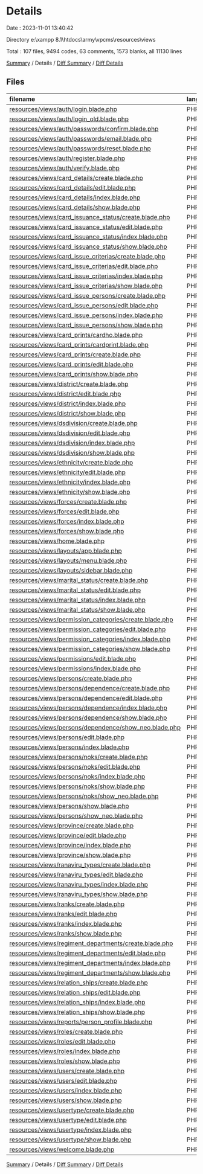# Details

Date : 2023-11-01 13:40:42

Directory e:\\xampp 8.1\\htdocs\\army\\vpcms\\resources\\views

Total : 107 files,  9494 codes, 63 comments, 1573 blanks, all 11130 lines

[Summary](results.md) / Details / [Diff Summary](diff.md) / [Diff Details](diff-details.md)

## Files
| filename | language | code | comment | blank | total |
| :--- | :--- | ---: | ---: | ---: | ---: |
| [resources/views/auth/login.blade.php](/resources/views/auth/login.blade.php) | PHP | 89 | 0 | 20 | 109 |
| [resources/views/auth/login_old.blade.php](/resources/views/auth/login_old.blade.php) | PHP | 54 | 0 | 13 | 67 |
| [resources/views/auth/passwords/confirm.blade.php](/resources/views/auth/passwords/confirm.blade.php) | PHP | 36 | 0 | 9 | 45 |
| [resources/views/auth/passwords/email.blade.php](/resources/views/auth/passwords/email.blade.php) | PHP | 46 | 0 | 8 | 54 |
| [resources/views/auth/passwords/reset.blade.php](/resources/views/auth/passwords/reset.blade.php) | PHP | 67 | 0 | 12 | 79 |
| [resources/views/auth/register.blade.php](/resources/views/auth/register.blade.php) | PHP | 92 | 0 | 12 | 104 |
| [resources/views/auth/verify.blade.php](/resources/views/auth/verify.blade.php) | PHP | 28 | 0 | 2 | 30 |
| [resources/views/card_details/create.blade.php](/resources/views/card_details/create.blade.php) | PHP | 82 | 0 | 11 | 93 |
| [resources/views/card_details/edit.blade.php](/resources/views/card_details/edit.blade.php) | PHP | 82 | 0 | 13 | 95 |
| [resources/views/card_details/index.blade.php](/resources/views/card_details/index.blade.php) | PHP | 38 | 0 | 9 | 47 |
| [resources/views/card_details/show.blade.php](/resources/views/card_details/show.blade.php) | PHP | 53 | 0 | 11 | 64 |
| [resources/views/card_issuance_status/create.blade.php](/resources/views/card_issuance_status/create.blade.php) | PHP | 55 | 0 | 8 | 63 |
| [resources/views/card_issuance_status/edit.blade.php](/resources/views/card_issuance_status/edit.blade.php) | PHP | 56 | 0 | 11 | 67 |
| [resources/views/card_issuance_status/index.blade.php](/resources/views/card_issuance_status/index.blade.php) | PHP | 39 | 0 | 9 | 48 |
| [resources/views/card_issuance_status/show.blade.php](/resources/views/card_issuance_status/show.blade.php) | PHP | 45 | 0 | 7 | 52 |
| [resources/views/card_issue_criterias/create.blade.php](/resources/views/card_issue_criterias/create.blade.php) | PHP | 55 | 0 | 8 | 63 |
| [resources/views/card_issue_criterias/edit.blade.php](/resources/views/card_issue_criterias/edit.blade.php) | PHP | 56 | 0 | 11 | 67 |
| [resources/views/card_issue_criterias/index.blade.php](/resources/views/card_issue_criterias/index.blade.php) | PHP | 39 | 0 | 9 | 48 |
| [resources/views/card_issue_criterias/show.blade.php](/resources/views/card_issue_criterias/show.blade.php) | PHP | 45 | 0 | 7 | 52 |
| [resources/views/card_issue_persons/create.blade.php](/resources/views/card_issue_persons/create.blade.php) | PHP | 63 | 0 | 10 | 73 |
| [resources/views/card_issue_persons/edit.blade.php](/resources/views/card_issue_persons/edit.blade.php) | PHP | 82 | 0 | 13 | 95 |
| [resources/views/card_issue_persons/index.blade.php](/resources/views/card_issue_persons/index.blade.php) | PHP | 38 | 0 | 9 | 47 |
| [resources/views/card_issue_persons/show.blade.php](/resources/views/card_issue_persons/show.blade.php) | PHP | 53 | 0 | 11 | 64 |
| [resources/views/card_prints/cardho.blade.php](/resources/views/card_prints/cardho.blade.php) | PHP | 38 | 0 | 9 | 47 |
| [resources/views/card_prints/cardprint.blade.php](/resources/views/card_prints/cardprint.blade.php) | PHP | 38 | 0 | 9 | 47 |
| [resources/views/card_prints/create.blade.php](/resources/views/card_prints/create.blade.php) | PHP | 82 | 0 | 11 | 93 |
| [resources/views/card_prints/edit.blade.php](/resources/views/card_prints/edit.blade.php) | PHP | 82 | 0 | 13 | 95 |
| [resources/views/card_prints/show.blade.php](/resources/views/card_prints/show.blade.php) | PHP | 53 | 0 | 11 | 64 |
| [resources/views/district/create.blade.php](/resources/views/district/create.blade.php) | PHP | 74 | 0 | 10 | 84 |
| [resources/views/district/edit.blade.php](/resources/views/district/edit.blade.php) | PHP | 77 | 0 | 11 | 88 |
| [resources/views/district/index.blade.php](/resources/views/district/index.blade.php) | PHP | 39 | 0 | 9 | 48 |
| [resources/views/district/show.blade.php](/resources/views/district/show.blade.php) | PHP | 53 | 0 | 11 | 64 |
| [resources/views/dsdivision/create.blade.php](/resources/views/dsdivision/create.blade.php) | PHP | 74 | 0 | 10 | 84 |
| [resources/views/dsdivision/edit.blade.php](/resources/views/dsdivision/edit.blade.php) | PHP | 77 | 0 | 11 | 88 |
| [resources/views/dsdivision/index.blade.php](/resources/views/dsdivision/index.blade.php) | PHP | 39 | 0 | 9 | 48 |
| [resources/views/dsdivision/show.blade.php](/resources/views/dsdivision/show.blade.php) | PHP | 53 | 0 | 11 | 64 |
| [resources/views/ethnicity/create.blade.php](/resources/views/ethnicity/create.blade.php) | PHP | 55 | 0 | 8 | 63 |
| [resources/views/ethnicity/edit.blade.php](/resources/views/ethnicity/edit.blade.php) | PHP | 56 | 0 | 11 | 67 |
| [resources/views/ethnicity/index.blade.php](/resources/views/ethnicity/index.blade.php) | PHP | 39 | 0 | 9 | 48 |
| [resources/views/ethnicity/show.blade.php](/resources/views/ethnicity/show.blade.php) | PHP | 45 | 0 | 7 | 52 |
| [resources/views/forces/create.blade.php](/resources/views/forces/create.blade.php) | PHP | 55 | 0 | 8 | 63 |
| [resources/views/forces/edit.blade.php](/resources/views/forces/edit.blade.php) | PHP | 56 | 0 | 11 | 67 |
| [resources/views/forces/index.blade.php](/resources/views/forces/index.blade.php) | PHP | 39 | 0 | 9 | 48 |
| [resources/views/forces/show.blade.php](/resources/views/forces/show.blade.php) | PHP | 45 | 0 | 7 | 52 |
| [resources/views/home.blade.php](/resources/views/home.blade.php) | PHP | 77 | 0 | 10 | 87 |
| [resources/views/layouts/app.blade.php](/resources/views/layouts/app.blade.php) | PHP | 115 | 0 | 22 | 137 |
| [resources/views/layouts/menu.blade.php](/resources/views/layouts/menu.blade.php) | PHP | 364 | 0 | 39 | 403 |
| [resources/views/layouts/sidebar.blade.php](/resources/views/layouts/sidebar.blade.php) | PHP | 15 | 0 | 3 | 18 |
| [resources/views/marital_status/create.blade.php](/resources/views/marital_status/create.blade.php) | PHP | 55 | 0 | 8 | 63 |
| [resources/views/marital_status/edit.blade.php](/resources/views/marital_status/edit.blade.php) | PHP | 56 | 0 | 11 | 67 |
| [resources/views/marital_status/index.blade.php](/resources/views/marital_status/index.blade.php) | PHP | 39 | 0 | 9 | 48 |
| [resources/views/marital_status/show.blade.php](/resources/views/marital_status/show.blade.php) | PHP | 45 | 0 | 7 | 52 |
| [resources/views/permission_categories/create.blade.php](/resources/views/permission_categories/create.blade.php) | PHP | 55 | 0 | 8 | 63 |
| [resources/views/permission_categories/edit.blade.php](/resources/views/permission_categories/edit.blade.php) | PHP | 56 | 0 | 11 | 67 |
| [resources/views/permission_categories/index.blade.php](/resources/views/permission_categories/index.blade.php) | PHP | 39 | 0 | 9 | 48 |
| [resources/views/permission_categories/show.blade.php](/resources/views/permission_categories/show.blade.php) | PHP | 45 | 0 | 7 | 52 |
| [resources/views/permissions/edit.blade.php](/resources/views/permissions/edit.blade.php) | PHP | 83 | 0 | 13 | 96 |
| [resources/views/permissions/index.blade.php](/resources/views/permissions/index.blade.php) | PHP | 38 | 0 | 9 | 47 |
| [resources/views/persons/create.blade.php](/resources/views/persons/create.blade.php) | PHP | 464 | 44 | 58 | 566 |
| [resources/views/persons/dependence/create.blade.php](/resources/views/persons/dependence/create.blade.php) | PHP | 259 | 0 | 34 | 293 |
| [resources/views/persons/dependence/edit.blade.php](/resources/views/persons/dependence/edit.blade.php) | PHP | 255 | 0 | 30 | 285 |
| [resources/views/persons/dependence/index.blade.php](/resources/views/persons/dependence/index.blade.php) | PHP | 38 | 0 | 9 | 47 |
| [resources/views/persons/dependence/show.blade.php](/resources/views/persons/dependence/show.blade.php) | PHP | 265 | 0 | 56 | 321 |
| [resources/views/persons/dependence/show_neo.blade.php](/resources/views/persons/dependence/show_neo.blade.php) | PHP | 171 | 0 | 41 | 212 |
| [resources/views/persons/edit.blade.php](/resources/views/persons/edit.blade.php) | PHP | 418 | 1 | 48 | 467 |
| [resources/views/persons/index.blade.php](/resources/views/persons/index.blade.php) | PHP | 38 | 0 | 9 | 47 |
| [resources/views/persons/noks/create.blade.php](/resources/views/persons/noks/create.blade.php) | PHP | 204 | 0 | 28 | 232 |
| [resources/views/persons/noks/edit.blade.php](/resources/views/persons/noks/edit.blade.php) | PHP | 199 | 0 | 28 | 227 |
| [resources/views/persons/noks/index.blade.php](/resources/views/persons/noks/index.blade.php) | PHP | 38 | 0 | 9 | 47 |
| [resources/views/persons/noks/show.blade.php](/resources/views/persons/noks/show.blade.php) | PHP | 265 | 0 | 56 | 321 |
| [resources/views/persons/noks/show_neo.blade.php](/resources/views/persons/noks/show_neo.blade.php) | PHP | 171 | 0 | 41 | 212 |
| [resources/views/persons/show.blade.php](/resources/views/persons/show.blade.php) | PHP | 535 | 10 | 81 | 626 |
| [resources/views/persons/show_neo.blade.php](/resources/views/persons/show_neo.blade.php) | PHP | 171 | 0 | 41 | 212 |
| [resources/views/province/create.blade.php](/resources/views/province/create.blade.php) | PHP | 55 | 0 | 8 | 63 |
| [resources/views/province/edit.blade.php](/resources/views/province/edit.blade.php) | PHP | 56 | 0 | 11 | 67 |
| [resources/views/province/index.blade.php](/resources/views/province/index.blade.php) | PHP | 39 | 0 | 9 | 48 |
| [resources/views/province/show.blade.php](/resources/views/province/show.blade.php) | PHP | 45 | 0 | 7 | 52 |
| [resources/views/ranaviru_types/create.blade.php](/resources/views/ranaviru_types/create.blade.php) | PHP | 55 | 0 | 8 | 63 |
| [resources/views/ranaviru_types/edit.blade.php](/resources/views/ranaviru_types/edit.blade.php) | PHP | 56 | 0 | 11 | 67 |
| [resources/views/ranaviru_types/index.blade.php](/resources/views/ranaviru_types/index.blade.php) | PHP | 39 | 0 | 9 | 48 |
| [resources/views/ranaviru_types/show.blade.php](/resources/views/ranaviru_types/show.blade.php) | PHP | 45 | 0 | 7 | 52 |
| [resources/views/ranks/create.blade.php](/resources/views/ranks/create.blade.php) | PHP | 82 | 0 | 11 | 93 |
| [resources/views/ranks/edit.blade.php](/resources/views/ranks/edit.blade.php) | PHP | 82 | 0 | 13 | 95 |
| [resources/views/ranks/index.blade.php](/resources/views/ranks/index.blade.php) | PHP | 39 | 0 | 9 | 48 |
| [resources/views/ranks/show.blade.php](/resources/views/ranks/show.blade.php) | PHP | 53 | 0 | 11 | 64 |
| [resources/views/regiment_departments/create.blade.php](/resources/views/regiment_departments/create.blade.php) | PHP | 74 | 0 | 10 | 84 |
| [resources/views/regiment_departments/edit.blade.php](/resources/views/regiment_departments/edit.blade.php) | PHP | 74 | 0 | 12 | 86 |
| [resources/views/regiment_departments/index.blade.php](/resources/views/regiment_departments/index.blade.php) | PHP | 39 | 0 | 9 | 48 |
| [resources/views/regiment_departments/show.blade.php](/resources/views/regiment_departments/show.blade.php) | PHP | 53 | 0 | 11 | 64 |
| [resources/views/relation_ships/create.blade.php](/resources/views/relation_ships/create.blade.php) | PHP | 55 | 0 | 8 | 63 |
| [resources/views/relation_ships/edit.blade.php](/resources/views/relation_ships/edit.blade.php) | PHP | 56 | 0 | 11 | 67 |
| [resources/views/relation_ships/index.blade.php](/resources/views/relation_ships/index.blade.php) | PHP | 39 | 0 | 9 | 48 |
| [resources/views/relation_ships/show.blade.php](/resources/views/relation_ships/show.blade.php) | PHP | 45 | 0 | 7 | 52 |
| [resources/views/reports/person_profile.blade.php](/resources/views/reports/person_profile.blade.php) | PHP | 176 | 0 | 25 | 201 |
| [resources/views/roles/create.blade.php](/resources/views/roles/create.blade.php) | PHP | 84 | 0 | 10 | 94 |
| [resources/views/roles/edit.blade.php](/resources/views/roles/edit.blade.php) | PHP | 81 | 0 | 12 | 93 |
| [resources/views/roles/index.blade.php](/resources/views/roles/index.blade.php) | PHP | 40 | 0 | 9 | 49 |
| [resources/views/roles/show.blade.php](/resources/views/roles/show.blade.php) | PHP | 57 | 0 | 7 | 64 |
| [resources/views/users/create.blade.php](/resources/views/users/create.blade.php) | PHP | 252 | 4 | 34 | 290 |
| [resources/views/users/edit.blade.php](/resources/views/users/edit.blade.php) | PHP | 247 | 4 | 34 | 285 |
| [resources/views/users/index.blade.php](/resources/views/users/index.blade.php) | PHP | 39 | 0 | 9 | 48 |
| [resources/views/users/show.blade.php](/resources/views/users/show.blade.php) | PHP | 89 | 0 | 11 | 100 |
| [resources/views/usertype/create.blade.php](/resources/views/usertype/create.blade.php) | PHP | 55 | 0 | 8 | 63 |
| [resources/views/usertype/edit.blade.php](/resources/views/usertype/edit.blade.php) | PHP | 56 | 0 | 11 | 67 |
| [resources/views/usertype/index.blade.php](/resources/views/usertype/index.blade.php) | PHP | 39 | 0 | 9 | 48 |
| [resources/views/usertype/show.blade.php](/resources/views/usertype/show.blade.php) | PHP | 45 | 0 | 7 | 52 |
| [resources/views/welcome.blade.php](/resources/views/welcome.blade.php) | PHP | 118 | 0 | 23 | 141 |

[Summary](results.md) / Details / [Diff Summary](diff.md) / [Diff Details](diff-details.md)